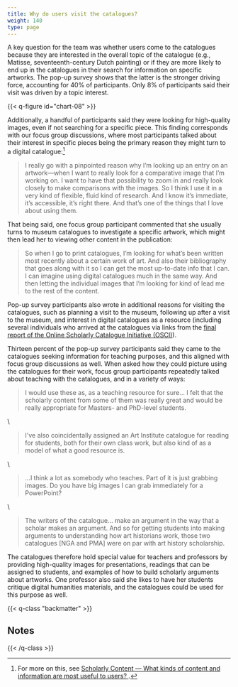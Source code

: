 ```yaml
---
title: Why do users visit the catalogues?
weight: 140
type: page
---
```


A key question for the team was whether users come to the catalogues because they are interested in the overall topic of the catalogue (e.g., Matisse, seventeenth-century Dutch painting) or if they are more likely to end up in the catalogues in their search for information on specific artworks. The pop-up survey shows that the latter is the stronger driving force, accounting for 40% of participants. Only 8% of participants said their visit was driven by a topic interest.

{{< q-figure id="chart-08" >}}

Additionally, a handful of participants said they were looking for high-quality images, even if not searching for a specific piece. This finding corresponds with our focus group discussions, where most participants talked about their interest in specific pieces being the primary reason they might turn to a digital catalogue:[^1]

> I really go with a pinpointed reason why I’m looking up an entry on an artwork—when I want to really look for a comparative image that I’m working on. I want to have that possibility to zoom in and really look closely to make comparisons with the images. So I think I use it in a very kind of flexible, fluid kind of research. And I know it’s immediate, it’s accessible, it’s right there. And that’s one of the things that I love about using them.

That being said, one focus group participant commented that she usually turns to museum catalogues to investigate a specific artwork, which might then lead her to viewing other content in the publication:

> So when I go to print catalogues, I’m looking for what’s been written most recently about a certain work of art. And also their bibliography that goes along with it so I can get the most up-to-date info that I can. I can imagine using digital catalogues much in the same way. And then letting the individual images that I’m looking for kind of lead me to the rest of the content.

Pop-up survey participants also wrote in additional reasons for visiting the catalogues, such as planning a visit to the museum, following up after a visit to the museum, and interest in digital catalogues as a resource (including several individuals who arrived at the catalogues via links from the [final report of the Online Scholarly Catalogue Initiative (OSCI)](https://www.getty.edu/publications/osci-report/)).

Thirteen percent of the pop-up survey participants said they came to the catalogues seeking information for teaching purposes, and this aligned with focus group discussions as well. When asked how they could picture using the catalogues for their work, focus group participants repeatedly talked about teaching with the catalogues, and in a variety of ways:

> I would use these as, as a teaching resource for sure... I felt that the scholarly content from some of them was really great and would be really appropriate for Masters- and PhD-level students.

\

> I've also coincidentally assigned an Art Institute catalogue for reading for students, both for their own class work, but also kind of as a model of what a good resource is.

\

> ...I think a lot as somebody who teaches. Part of it is just grabbing images. Do you have big images I can grab immediately for a PowerPoint?

\

> The writers of the catalogue... make an argument in the way that a scholar makes an argument. And so for getting students into making arguments to understanding how art historians work, those two catalogues \[NGA and PMA\] were on par with art history scholarship.

The catalogues therefore hold special value for teachers and professors by providing high-quality images for presentations, readings that can be assigned to students, and examples of how to build scholarly arguments about artworks. One professor also said she likes to have her students critique digital humanities materials, and the catalogues could be used for this purpose as well.

{{< q-class "backmatter" >}}
## Notes 
{{< /q-class >}}

[^1]: For more on this, see [Scholarly Content — What kinds of content and information are most useful to users? ](/scholarly-content/utility/).